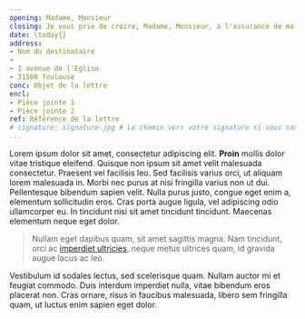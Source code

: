 ```yaml
---
opening: Madame, Monsieur 
closing: Je vous prie de croire, Madame, Monsieur, à l'assurance de ma considération distinguée,
date: \today{} 
address: 
- Nom du destinataire
- 
- 1 avenue de l'Eglise 
- 31500 Toulouse 
conc: Objet de la lettre
encl:
- Pièce jointe 1 
- Pièce jointe 2 
ref: Référence de la lettre
# signature: signature.jpg # Le chemin vers votre signature si vous souhaitez en mettre une
...
```


Lorem ipsum dolor sit amet, consectetur adipiscing elit. **Proin** mollis dolor vitae tristique eleifend. Quisque non ipsum sit amet velit malesuada consectetur. Praesent vel facilisis leo. Sed facilisis varius orci, ut aliquam lorem malesuada in. Morbi nec purus at nisi fringilla varius non ut dui. Pellentesque bibendum sapien velit. Nulla purus justo, congue eget enim a, elementum sollicitudin eros. Cras porta augue ligula, vel adipiscing odio ullamcorper eu. In tincidunt nisi sit amet tincidunt tincidunt. Maecenas elementum neque eget dolor. 

> Nullam eget dapibus quam, sit amet sagittis magna. Nam tincidunt, orci ac [imperdiet ultricies](https://example.com), neque metus ultrices quam, id gravida augue lacus ac leo. 

Vestibulum id sodales lectus, sed scelerisque quam. Nullam auctor mi et feugiat commodo. Duis interdum imperdiet nulla, vitae bibendum eros placerat non. Cras ornare, risus in faucibus malesuada, libero sem fringilla quam, ut luctus enim sapien eget dolor.
